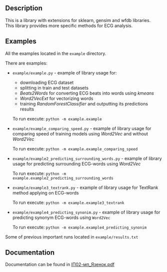 ## Description

This is a library with extensions for sklearn, gensim and wfdb libraries.  
This library provides more specific methods for ECG analysis.

## Examples

All the examples located in the `example` directory.

There are examples:

* `example/example.py` - example of library usage for:
  * downloading ECG dataset
  * splitting in train and test datasets
  * _Beats2Words_ for converting ECG beats into words using _kmeans_
  * _Word2VecExt_ for vectorizing words
  * training _RandomForestClassifier_ and outputting its predictions results
  
  To run execute: `python -m example.example`
* `example/example_comparing_speed.py` - example of library usage for comparing speed of training models
  using _Word2Vec_ and without _Word2Vec_

  To run execute: `python -m example.example_comparing_speed`
* `example/example2_predicting_surrounding_words.py` - example of library usage for predicting surrounding ECG-words
  using _Word2Vec_

  To run execute: `python -m example.example2_predicting_surrounding_words`
* `example/example3_textrank.py` - example of library usage for TextRank method applying on ECG-words

  To run execute: `python -m example.example3_textrank`
* `example/example4_predicting_synonim.py` - example of library usage for predicting synonym ECG-words using `Word2Vec`

  To run execute: `python -m example.example4_predicting_synonim`

Some of previous important runs located in `example/results.txt`

## Documentation
Documentation can be found in [ІП02-мп_Язенок.pdf](docs/ІП02-мп_Язенок.pdf)
